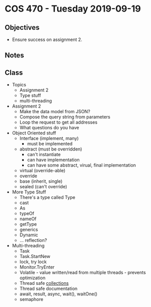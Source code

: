 # COS 470 - Tuesday 2019-09-19
## Objectives
* Ensure success on assignment 2.

## Notes

## Class
* Topics
  * Assignment 2
  * Type stuff
  * multi-threading
* Assignment 2
  * Make the data model from JSON?
  * Compose the query string from parameters
  * Loop the request to get all addresses
  * What questions do you have
* Object Oriented stuff
  * Interface (implement, many)
    * must be implemented
  * abstract (must be overridden)
    * can't instantiate
    * can have implementation
    * can have some abstract, virual, final implementation
  * virtual (override-able)
  * override
  * base (inherit, single)
  * sealed (can't override)
* More Type Stuff
  * There's a type called Type
  * cast
  * As
  * typeOf
  * nameOf
  * getType
  * generics
  * Dynamic
  * ... reflection?
* Multi-threading
  * Task<T>
  * Task.StartNew
  * lock, try lock
  * Monitor.TryEnter
  * Volatile - value written/read from multiple threads - prevents optimization
  * Thread safe [collections](https://docs.microsoft.com/en-us/dotnet/api/system.collections.concurrent?view=netcore-2.2)
  * Thread safe documentation
  * await, result, async, wait(), waitOne()
  * semaphore
